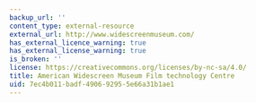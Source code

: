 ```yaml
---
backup_url: ''
content_type: external-resource
external_url: http://www.widescreenmuseum.com/
has_external_licence_warning: true
has_external_license_warning: true
is_broken: ''
license: https://creativecommons.org/licenses/by-nc-sa/4.0/
title: American Widescreen Museum Film technology Centre
uid: 7ec4b011-badf-4906-9295-5e66a31b1ae1
---
```


